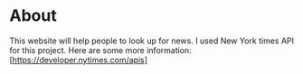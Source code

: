 # About
This website will help people to look up for news.
I used New York times API for this project.
Here are some more information: [https://developer.nytimes.com/apis]







